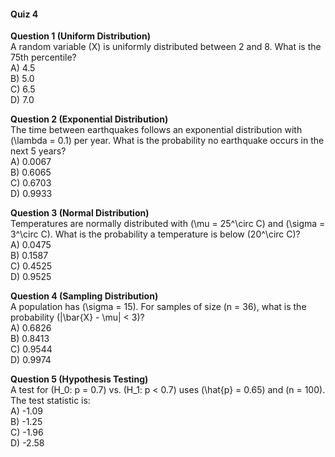 #### **Quiz 4**  
**Question 1 (Uniform Distribution)**  
A random variable \(X\) is uniformly distributed between 2 and 8. What is the 75th percentile?  
A) 4.5  
B) 5.0  
C) 6.5  
D) 7.0  

**Question 2 (Exponential Distribution)**  
The time between earthquakes follows an exponential distribution with \(\lambda = 0.1\) per year. What is the probability no earthquake occurs in the next 5 years?  
A) 0.0067  
B) 0.6065  
C) 0.6703  
D) 0.9933  

**Question 3 (Normal Distribution)**  
Temperatures are normally distributed with \(\mu = 25^\circ C\) and \(\sigma = 3^\circ C\). What is the probability a temperature is below \(20^\circ C\)?  
A) 0.0475  
B) 0.1587  
C) 0.4525  
D) 0.9525  

**Question 4 (Sampling Distribution)**  
A population has \(\sigma = 15\). For samples of size \(n = 36\), what is the probability \(|\bar{X} - \mu| < 3\)?  
A) 0.6826  
B) 0.8413  
C) 0.9544  
D) 0.9974  

**Question 5 (Hypothesis Testing)**  
A test for \(H_0: p = 0.7\) vs. \(H_1: p < 0.7\) uses \(\hat{p} = 0.65\) and \(n = 100\). The test statistic is:  
A) -1.09  
B) -1.25  
C) -1.96  
D) -2.58  
